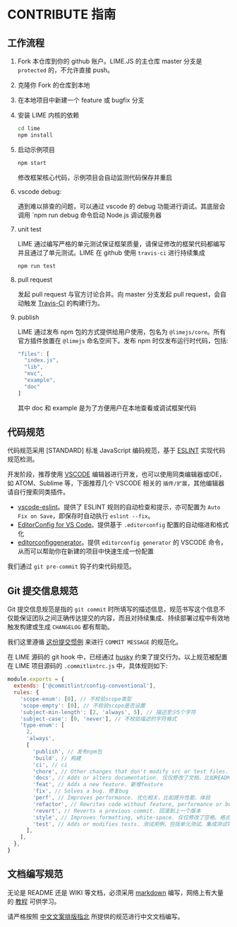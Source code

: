 
# CONTRIBUTE 指南

## 工作流程

1. Fork 本仓库到你的 github 账户。LIME.JS 的主仓库 master 分支是 `protected` 的，不允许直接 push。

2. 克隆你 Fork 的仓库到本地

3. 在本地项目中新建一个 feature 或 bugfix 分支

4. 安装 LIME 内核的依赖

    ```bash
    cd lime
    npm install
    ```

5. 启动示例项目

    ```bash
    npm start
    ```

    修改框架核心代码，示例项目会自动监测代码保存并重启

6. vscode debug:

    遇到难以排查的问题，可以通过 vscode 的 debug 功能进行调试。其底层会调用 `npm run debug 命令启动 Node.js 调试服务器

7. unit test

    LIME 通过编写严格的单元测试保证框架质量，请保证修改的框架代码都编写并且通过了单元测试。LIME 在 github 使用 `travis-ci` 进行持续集成

    ```bash
    npm run test
    ```

8. pull request

    发起 pull request 与官方讨论合并。向 master 分支发起 pull request，会自动触发 [Travis-CI](https://travis-ci.org/limejs/lime) 的构建行为。

9. publish

    LIME 通过发布 npm 包的方式提供给用户使用，包名为 `@limejs/core`。所有官方插件放置在 `@limejs` 命名空间下。发布 npm 时仅发布运行时代码，包括:

    ```js
    "files": [
      "index.js",
      "lib",
      "mvc",
      "example",
      "doc"
    ]
    ```

    其中 doc 和 example 是为了方便用户在本地查看或调试框架代码

## 代码规范

代码规范采用 [STANDARD] 标准 JavaScript 编码规范，基于 [ESLINT](http://eslint.cn/) 实现代码规范检测。

开发阶段，推荐使用 [VSCODE](https://code.visualstudio.com/) 编辑器进行开发，也可以使用同类编辑器或IDE，如 ATOM、Sublime 等，下面推荐几个 VSCODE 相关的 `插件/扩展`，其他编辑器请自行搜索同类插件。

* [vscode-eslint](https://marketplace.visualstudio.com/items?itemName=dbaeumer.vscode-eslint)。提供了 ESLINT 规则的自动检查和提示，亦可配置为 `Auto Fix on Save`，即保存时自动执行 `eslint --fix`。
* [EditorConfig for VS Code](https://marketplace.visualstudio.com/items?itemName=EditorConfig.EditorConfig)。提供基于 `.editorconfig` 配置的自动缩进和格式化
* [editorconfiggenerator](https://marketplace.visualstudio.com/items?itemName=nepaul.editorconfiggenerator)。提供 `editorconfig generator` 的 VSCODE 命令，从而可以帮助你在新建的项目中快速生成一份配置

我们通过 `git pre-commit` 钩子约束代码规范。

## Git 提交信息规范

Git 提交信息规范是指的 `git commit` 时所填写的描述信息，规范书写这个信息不仅能保证团队之间正确传达提交的内容，而且对持续集成、持续部署过程中有效地触发构建或生成 `CHANGELOG` 都有帮助。

我们这里遵循 [这份提交惯例](https://www.conventionalcommits.org/zh/v1.0.0-beta.4/#%E7%BA%A6%E5%AE%9A%E5%BC%8F%E6%8F%90%E4%BA%A4%E8%A7%84%E8%8C%83) 来进行 `COMMIT MESSAGE` 的规范化。

在 LIME 源码的 git hook 中，已经通过 [husky](https://github.com/typicode/husky) 约束了提交行为。以上规范被配置在 LIME 项目源码的 `.commitlintrc.js` 中，具体规则如下:

```js
module.exports = {
  extends: ['@commitlint/config-conventional'],
  rules: {
    'scope-enum': [0], // 不校验scope类型
    'scope-empty': [0], // 不校验scope是否设置
    'subject-min-length': [2, 'always', 5], // 描述至少5个字符
    'subject-case': [0, 'never'], // 不校验描述的字符格式
    'type-enum': [
      2,
      'always',
      [
        'publish', // 发布npm包
        'build', // 构建
        'ci', // ci
        'chore', // Other changes that don't modify src or test files. 改变构建流程、或者增加依赖库、工具等
        'docs', // Adds or alters documentation. 仅仅修改了文档，比如README, CHANGELOG, CONTRIBUTE等等
        'feat', // Adds a new feature. 新增feature
        'fix', // Solves a bug. 修复bug
        'perf', // Improves performance. 优化相关，比如提升性能、体验
        'refactor', // Rewrites code without feature, performance or bug changes. 代码重构，没有加新功能或者修复bug
        'revert', // Reverts a previous commit. 回滚到上一个版本
        'style', // Improves formatting, white-space. 仅仅修改了空格、格式缩进、逗号等等，不改变代码逻辑
        'test', // Adds or modifies tests. 测试用例，包括单元测试、集成测试等
      ],
    ],
  },
}

```

## 文档编写规范

无论是 README 还是 WIKI 等文档，必须采用 [markdown](https://daringfireball.net/projects/markdown/syntax) 编写，网络上有大量的 [教程](https://github.com/adam-p/markdown-here/wiki/Markdown-Cheatsheet) 可供学习。

请严格按照 [中文文案排版指北](https://github.com/mzlogin/chinese-copywriting-guidelines) 所提供的规范进行中文文档编写。
